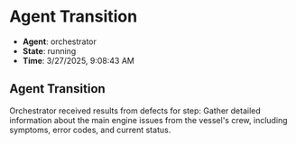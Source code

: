 # Agent Transition

- **Agent**: orchestrator
- **State**: running
- **Time**: 3/27/2025, 9:08:43 AM

## Agent Transition

Orchestrator received results from defects for step: Gather detailed information about the main engine issues from the vessel's crew, including symptoms, error codes, and current status.

